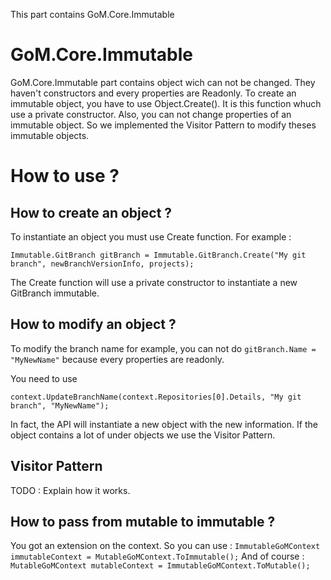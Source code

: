 ﻿This part contains GoM.Core.Immutable

GoM.Core.Immutable
==================

GoM.Core.Immutable part contains object wich can not be changed. They haven't constructors and every properties are Readonly. To create an immutable object, you have to use Object.Create(). It is this function whuch use a private constructor. Also, you can not change properties of an immutable object. So we implemented the Visitor Pattern to modify theses immutable objects.

How to use ?
==========

How to create an object ?
----------

To instantiate an object you must use Create function. 
For example :
```
Immutable.GitBranch gitBranch = Immutable.GitBranch.Create("My git branch", newBranchVersionInfo, projects);
```

The Create function will use a private constructor to instantiate a new GitBranch immutable.

How to modify an object ?
----------
To modify the branch name for example, you can not do ``` gitBranch.Name = "MyNewName" ``` because every properties are readonly.

You need to use 
```
context.UpdateBranchName(context.Repositories[0].Details, "My git branch", "MyNewName");
```

In fact, the API will instantiate a new object with the new information. If the object contains a lot of under objects we use the Visitor Pattern.

Visitor Pattern
--------

TODO : Explain how it works.


How to pass from mutable to immutable ?
---------------

You got an extension on the context. So you can use : 
```ImmutableGoMContext immutableContext = MutableGoMContext.ToImmutable();```
And of course : 
```MutableGoMContext mutableContext = ImmutableGoMContext.ToMutable();```






